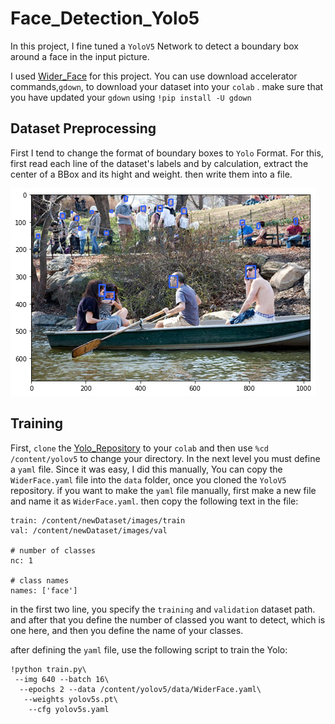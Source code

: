 # Face_Detection_Yolo5

In this project, I fine tuned a ```YoloV5``` Network to detect a boundary box around a face in the input picture.

I used [Wider_Face](http://shuoyang1213.me/WIDERFACE/) for this project. You can use download accelerator commands,```gdown```, to download your dataset into your ```colab``` . 
make sure that you have updated your ```gdown``` using ```!pip install -U gdown```

## Dataset Preprocessing
First I tend to change the format of boundary boxes to ```Yolo``` Format. For this, first read each line of the dataset's labels and by calculation, extract the center of a BBox and its hight and weight. then write them into a file.

![sample_picture](./asstes/dataset.png)

## Training
First, ```clone``` the [Yolo_Repository](https://github.com/ultralytics/yolov5) to your ```colab``` and then use ```%cd /content/yolov5``` to change your directory. In the next level you must define a ```yaml``` file. Since it was easy, I did this manually, You can copy the ```WiderFace.yaml``` file into the ```data``` folder, once you cloned the ```YoloV5``` repository.
if you want to make the ```yaml``` file manually, first make a new file and name it as ```WiderFace.yaml```. then copy the following text in the file:
```
train: /content/newDataset/images/train
val: /content/newDataset/images/val

# number of classes 
nc: 1

# class names
names: ['face']
```

in the first two line, you specify the ```training``` and ```validation``` dataset path. and after that you define the number of classed you want to detect, which is one here, and then you define the name of your classes.

after defining the ```yaml``` file, use the following script to train the Yolo:
```
!python train.py\
 --img 640 --batch 16\
  --epochs 2 --data /content/yolov5/data/WiderFace.yaml\
   --weights yolov5s.pt\
    --cfg yolov5s.yaml 
```
